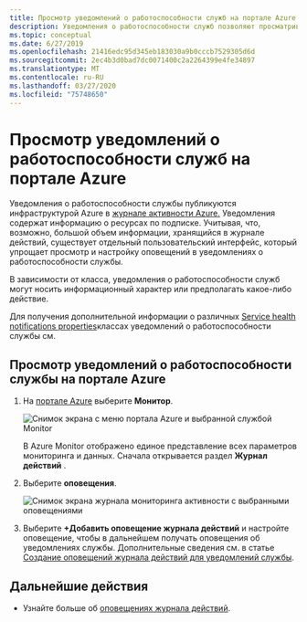 ```yaml
---
title: Просмотр уведомлений о работоспособности служб на портале Azure
description: Уведомления о работоспособности служб позволяют просматривать соответствующие сообщения, публикуемые Microsoft Azure.
ms.topic: conceptual
ms.date: 6/27/2019
ms.openlocfilehash: 21416edc95d345eb183030a9b0cccb7529305d6d
ms.sourcegitcommit: 2ec4b3d0bad7dc0071400c2a2264399e4fe34897
ms.translationtype: MT
ms.contentlocale: ru-RU
ms.lasthandoff: 03/27/2020
ms.locfileid: "75748650"
---
```

# <a name="view-service-health-notifications-by-using-the-azure-portal"></a>Просмотр уведомлений о работоспособности служб на портале Azure

Уведомления о работоспособности службы публикуются инфраструктурой Azure в [журнале активности Azure.](../azure-monitor/platform/platform-logs-overview.md)  Уведомления содержат информацию о ресурсах по подписке. Учитывая, что, возможно, большой объем информации, хранящийся в журнале действий, существует отдельный пользовательский интерфейс, который упрощает просмотр и настройку оповещений в уведомлениях о работоспособности службы. 

В зависимости от класса, уведомления о работоспособности служб могут носить информационный характер или предполагать какое-либо действие.

Для получения дополнительной информации о различных [Service health notifications properties](service-health-notifications-properties.md)классах уведомлений о работоспособности службы см.

## <a name="view-your-service-health-notifications-in-the-azure-portal"></a>Просмотр уведомлений о работоспособности службы на портале Azure

1. На [портале Azure](https://portal.azure.com) выберите **Монитор**.

    ![Снимок экрана с меню портала Azure и выбранной службой Monitor](./media/service-notifications/home-monitor.png)

    В Azure Monitor отображено единое представление всех параметров мониторинга и данных. Сначала открывается раздел **Журнал действий** .

1. Выберите **оповещения**.

    ![Снимок экрана журнала мониторинга активности с выбранными оповещениями](./media/service-notifications/service-health-summary.png)

1. Выберите **+Добавить оповещение журнала действий** и настройте оповещение, чтобы в дальнейшем получать оповещения об уведомлениях службы. Дополнительные сведения см. в статье [Создание оповещений журнала действий для уведомлений службы](../azure-monitor/platform/alerts-activity-log-service-notifications.md).

## <a name="next-steps"></a>Дальнейшие действия

* Узнайте больше об [оповещениях журнала действий](../azure-monitor/platform/activity-log-alerts.md).
